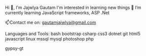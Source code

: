 Hi 👋, I'm Jajwlya Gautam
I'm interested in learning new things
🌱 I’m currently learning JavaScript frameworks, ASP .Net

📫Contact me on: gautamjajwlya@gmail.com

Languages and Tools:
bash bootstrap csharp css3 dotnet git html5 javascript linux mssql mysql photoshop php

gypsy-gt
